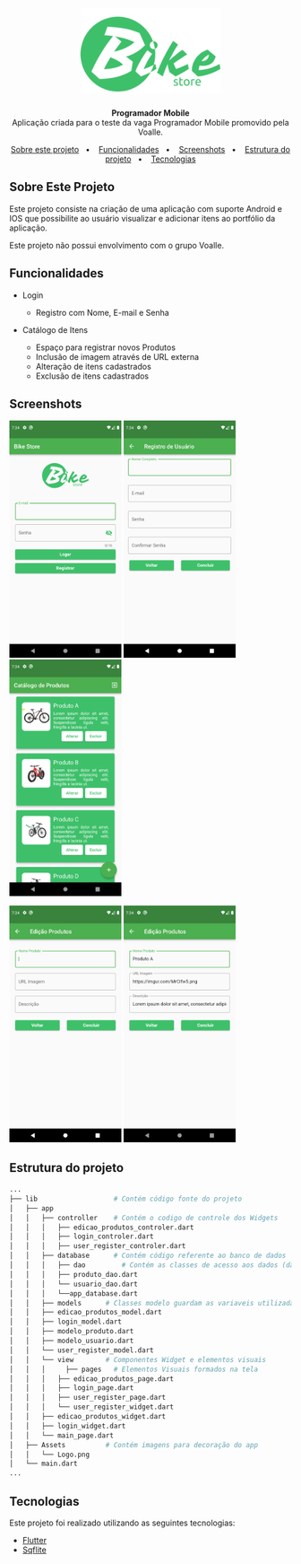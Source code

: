 ﻿<h1 align="center">
    <img alt="Bike Store" src=".github/Logo.png" width="250px" />
</h1>

<p align="center">
<b>Programador Mobile</b><br/>
Aplicação criada para o teste da vaga Programador Mobile promovido pela Voalle.
</p>

<p align="center">
  <a href="#sobre-este-projeto">Sobre este projeto</a>&nbsp;&nbsp;&nbsp;&#149;&nbsp;&nbsp;&nbsp;
  <a href="#funcionalidades">Funcionalidades</a>&nbsp;&nbsp;&nbsp;&#149;&nbsp;&nbsp;&nbsp;
  <a href="#screenshots">Screenshots</a>&nbsp;&nbsp;&nbsp;&#149;&nbsp;&nbsp;&nbsp;
  <a href="#estrutura-do-projetop">Estrutura do projeto</a>&nbsp;&nbsp;&nbsp;&#149;&nbsp;&nbsp;&nbsp;
  <a href="#tecnologias">Tecnologias</a>
</p>

## Sobre Este Projeto

Este projeto consiste na criação de uma aplicação com suporte Android e IOS que possibilite ao usuário visualizar e adicionar itens ao portfólio da aplicação.

Este projeto não possui envolvimento com o grupo Voalle.

## Funcionalidades

- Login
  - Registro com Nome, E-mail e Senha

- Catálogo de Itens
  - Espaço para registrar novos Produtos
  - Inclusão de imagem através de URL externa
  - Alteração de itens cadastrados
  - Exclusão de itens cadastrados

## Screenshots

<img src=".github/tela_login.png" width="200" heigth="422">   <img src=".github/tela_registro_usuario.png" width="200" heigth="422">    <img src=".github/tela_principal.png" width="200" heigth="422">

 <img src=".github/cadastro_produto.png" width="200" heigth="422">    <img src=".github/alterar_produto.png" width="200" heigth="422">


## Estrutura do projeto


```bash
...
├── lib                   # Contém código fonte do projeto
│   ├── app                 
│   │   ├── controller    # Contém o codigo de controle dos Widgets
│   │   │	├── edicao_produtos_controler.dart
│   │   │	├── login_controler.dart
│   │   │	├── user_register_controler.dart
│   │   ├── database      # Contém código referente ao banco de dados
│   │   │	├── dao         # Contém as classes de acesso aos dados (data access object)
│   │   │	├── produto_dao.dart
│   │   │	└── usuario_dao.dart
│   │   │	└──app_database.dart
│   │   ├── models      # Classes modelo guardam as variaveis utilizadas no controle
│   │  	├── edicao_produtos_model.dart
│   │  	├── login_model.dart
│   │  	├── modelo_produto.dart
│   │  	├── modelo_usuario.dart
│   │   └── user_register_model.dart
│   │   └── view        # Componentes Widget e elementos visuais 
│   │   │	  ├── pages   # Elementos Visuais formados na tela
│   │   │	├── edicao_produtos_page.dart
│   │   │	├── login_page.dart
│   │   │	├── user_register_page.dart
│   │   │	└── user_register_widget.dart
│   │  	├── edicao_produtos_widget.dart
│   │  	├── login_widget.dart
│   │  	└── main_page.dart
│   ├── Assets          # Contém imagens para decoração do app
│   │  	└── Logo.png
│   └── main.dart
...
```

## Tecnologias

Este projeto foi realizado utilizando as seguintes tecnologias:

- [Flutter](https://flutter.dev/)
- [Sqflite](https://github.com/tekartik/sqflite/blob/master/sqflite/README.md)


